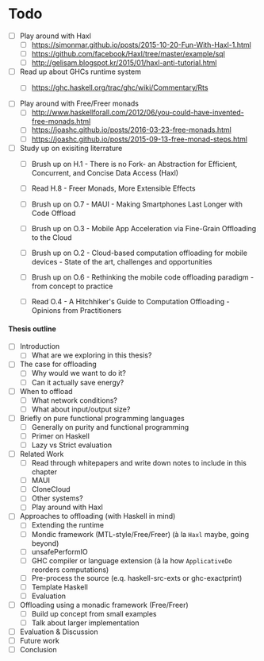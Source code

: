 # Todo

- [ ] Play around with Haxl
  - [ ] https://simonmar.github.io/posts/2015-10-20-Fun-With-Haxl-1.html
  - [ ] https://github.com/facebook/Haxl/tree/master/example/sql
  - [ ] http://gelisam.blogspot.kr/2015/01/haxl-anti-tutorial.html

- [ ] Read up about GHCs runtime system
  - [ ] https://ghc.haskell.org/trac/ghc/wiki/Commentary/Rts


- [ ] Play around with Free/Freer monads
  - [ ] http://www.haskellforall.com/2012/06/you-could-have-invented-free-monads.html
  - [ ] https://joashc.github.io/posts/2016-03-23-free-monads.html
  - [ ] https://joashc.github.io/posts/2015-09-13-free-monad-steps.html

- [ ] Study up on exisiting literrature
  - [ ] Brush up on H.1 - There is no Fork- an Abstraction for Efficient, Concurrent, and Concise Data Access (Haxl)
  - [ ] Read H.8 - Freer Monads, More Extensible Effects
  - [ ] Brush up on O.7 - MAUI - Making Smartphones Last Longer with Code Offload
  - [ ] Brush up on O.3 - Mobile App Acceleration via Fine-Grain Offloading to the Cloud
  - [ ] Brush up on O.2 - Cloud-based computation offloading for mobile devices - State of the art, challenges and opportunities
  - [ ] Brush up on O.6 - Rethinking the mobile code offloading paradigm - from concept to practice
  - [ ] Read O.4 - A Hitchhiker's Guide to Computation Offloading - Opinions from Practitioners


#### Thesis outline
- [ ] Introduction
  - [ ] What are we exploring in this thesis?
- [ ] The case for offloading
  - [ ] Why would we want to do it?
  - [ ] Can it actually save energy?
- [ ] When to offload
  - [ ] What network conditions?
  - [ ] What about input/output size?
- [ ] Briefly on pure functional programming languages
  - [ ] Generally on purity and functional programming
  - [ ] Primer on Haskell
  - [ ] Lazy vs Strict evaluation
- [ ] Related Work
  - [ ] Read through whitepapers and write down notes to include in this chapter
  - [ ] MAUI
  - [ ] CloneCloud
  - [ ] Other systems?
  - [ ] Play around with Haxl
- [ ] Approaches to offloading (with Haskell in mind)
  - [ ] Extending the runtime
  - [ ] Mondic framework (MTL-style/Free/Freer) (à la `Haxl` maybe, going beyond)
  - [ ] unsafePerformIO
  - [ ] GHC compiler or language extension (à la how `ApplicativeDo` reorders computations)
  - [ ] Pre-process the source (e.q. haskell-src-exts or ghc-exactprint)
  - [ ] Template Haskell
  - [ ] Evaluation
- [ ] Offloading using a monadic framework (Free/Freer)
  - [ ] Build up concept from small examples
  - [ ] Talk about larger implementation
- [ ] Evaluation & Discussion
- [ ] Future work
- [ ] Conclusion
